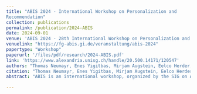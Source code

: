 ```yaml
---
title: "ABIS 2024 - International Workshop on Personalization and
Recommendation"
collection: publications
permalink: /publication/2024-ABIS
date: 2024-09-01
venue: 'ABIS 2024 - 28th International Workshop on Personalization and Recommendation at Mensch und Computer 2024'
venuelink: "https://fg-abis.gi.de/veranstaltung/abis-2024"
papertype: "Workshop"
paperurl: '/files/pdf/research/2024-ABIS.pdf'
link: 'https://www.alexandria.unisg.ch/handle/20.500.14171/120547'
authors: "Thomas Neumayr, Enes Yigitbas, Mirjam Augstein, Eelco Herder, Laura Stojko, and Jannis Strecker"
citation: "Thomas Neumayr, Enes Yigitbas, Mirjam Augstein, Eelco Herder, Laura Stojko, and Jannis Strecker. 2024. ABIS 2024 - International Workshop on Personalization and Recommendation. In Proceedings of Mensch und Computer 2024 – Workshopband, Gesellschaft für Informatik e.V. (MuC'24). 3 pages. https://doi.org/10.18420/muc2024-mci-ws11-107"
abstract: "ABIS is an international workshop, organized by the SIG on Adaptivity and User Modeling in Interactive Software Systems of the German Gesellschaft für Informatik. For more than 25 years, the ABIS Workshop has been a highly interactive forum for discussing the state of the art in personalization, user modeling, and related areas. ABIS 2024’s focus will be on the topics of personalization and recommendation within the areas of Computer-Supported Cooperative Work (CSCW) (i.e., support of individuals who work organized in groups), Cross-Reality (XR) Interaction (e.g., transitions inside the reality-virtuality continuum), and/or making sense of sensory data for personalization purposes. To discuss such questions, our workshop aims to bring together researchers and practitioners who are interested in the general personalization domain, and/or in our SIG’s current focus. Our goal is to identify current issues and future directions of research and foster future development of the discipline and collaborations."
    
---
```

